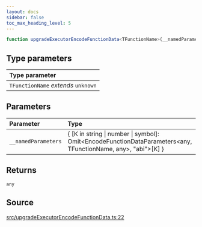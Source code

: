 ```yaml
---
layout: docs
sidebar: false
toc_max_heading_level: 5
---
```


```ts
function upgradeExecutorEncodeFunctionData<TFunctionName>(__namedParameters: { [K in string | number | symbol]: Omit<EncodeFunctionDataParameters<any, TFunctionName, any>, "abi">[K] }): any
```

## Type parameters

| Type parameter |
| :------ |
| `TFunctionName` *extends* `unknown` |

## Parameters

| Parameter | Type |
| :------ | :------ |
| `__namedParameters` | \{ \[K in string \| number \| symbol\]: Omit\<EncodeFunctionDataParameters\<any, TFunctionName, any\>, "abi"\>\[K\] \} |

## Returns

`any`

## Source

[src/upgradeExecutorEncodeFunctionData.ts:22](https://github.com/OffchainLabs/arbitrum-orbit-sdk/blob/27c24d61cdc7e62a81af29bd04f39d5a3549ecb3/src/upgradeExecutorEncodeFunctionData.ts#L22)
